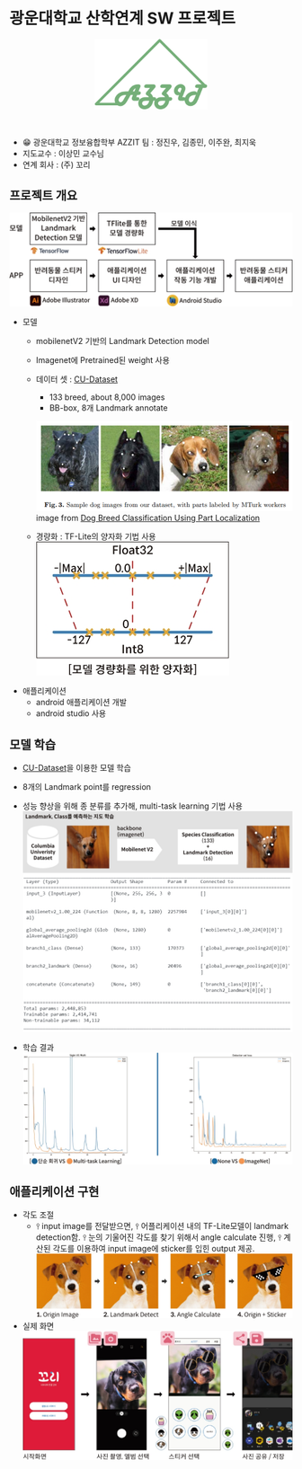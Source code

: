 # 광운대학교 산학연계 SW 프로젝트

<p align="center"><img src="./images/azzit_logo.svg" style="width: 200px"></p><br>

- 😁 광운대학교 정보융합학부 AZZIT 팀 : 정진우, 김종민, 이주완, 최지욱   
- 지도교수 : 이상민 교수님   
- 연계 회사 : (주) 꼬리 

## 프로젝트 개요    

![overview](./images/project_overview.jpg)
  * 모델   
    - mobilenetV2 기반의 Landmark Detection model
    - Imagenet에 Pretrained된 weight 사용
    - 데이터 셋 : [CU-Dataset](https://link.springer.com/chapter/10.1007/978-3-642-33718-5_13)
      - 133 breed, about 8,000 images
      - BB-box, 8개 Landmark annotate
      
      ![dataset](./images/dataset.png)     
      image from [Dog Breed Classification Using Part Localization](https://link.springer.com/chapter/10.1007/978-3-642-33718-5_13)

    - 경량화 : TF-Lite의 양자화 기법 사용 \
     ![lite](./images/lite.jpg)
  * 애플리케이션
    * android 애플리케이션 개발
    * android studio 사용
## 모델 학습

  -  [CU-Dataset](https://link.springer.com/chapter/10.1007/978-3-642-33718-5_13)을 이용한 모델 학습
  -  8개의 Landmark point를 regression
  -  성능 향상을 위해 종 분류를 추가해, multi-task learning 기법 사용
     ![model structure](./images/model_structer.jpg)
     ![model seq](./images/model_seq.png)


  - 학습 결과 \
     ![loss](./images/loss_comp.jpg)     
## 애플리케이션 구현

  - 각도 조절
    - ⫯ input image를 전달받으면, ⫯ 어플리케이션 내의 TF-Lite모델이 landmark detection함. ⫯ 눈의 기울어진 각도를 찾기 위해서 angle calculate 진행, ⫯ 계산된 각도를 이용하여 input image에 sticker를 입힌 output 제공.
     ![angle](./images/app_funcflow.jpg)
  - 실제 화면
     ![app](./images/app_flowchart.jpg)
